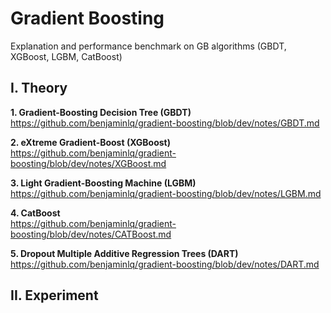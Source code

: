 # Gradient Boosting
Explanation and performance benchmark on GB algorithms (GBDT, XGBoost, LGBM, CatBoost)

## I. Theory

**1. Gradient-Boosting Decision Tree (GBDT)**
<br> https://github.com/benjaminlq/gradient-boosting/blob/dev/notes/GBDT.md

**2. eXtreme Gradient-Boost (XGBoost)**
<br> https://github.com/benjaminlq/gradient-boosting/blob/dev/notes/XGBoost.md

**3. Light Gradient-Boosting Machine (LGBM)**
<br> https://github.com/benjaminlq/gradient-boosting/blob/dev/notes/LGBM.md

**4. CatBoost**
<br> https://github.com/benjaminlq/gradient-boosting/blob/dev/notes/CATBoost.md

**5. Dropout Multiple Additive Regression Trees (DART)**
<br> https://github.com/benjaminlq/gradient-boosting/blob/dev/notes/DART.md

## II. Experiment
